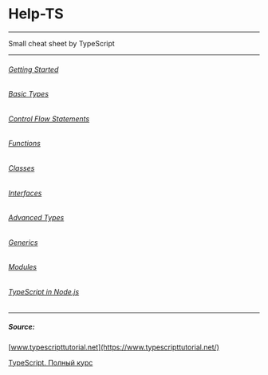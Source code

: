 # Help-TS
---

Small cheat sheet by TypeScript

---

###### [Getting Started](./1_started/README.md)
###### [Basic Types](./2_types/README.md)
###### [Control Flow Statements](./3_control_flow_statements/README.md)
###### [Functions](./4_functions/README.md)
###### [Classes](./5_classes/README.md)
###### [Interfaces](./6_interfaces/README.md)
###### [Advanced Types](./7_advanced_types/README.md)
###### [Generics](./8_generics/README.md)
###### [Modules](./9_modules/README.md)
###### [TypeScript in Node.js](./10_node/README.md)

---
##### Source:
[www.typescripttutorial.net](https://www.typescripttutorial.net/)

[TypeScript. Полный курс](https://www.youtube.com/watch?v=5QnZ9AyDW6c)